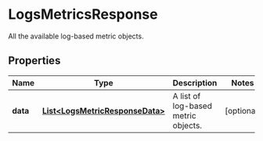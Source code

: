 

# LogsMetricsResponse

All the available log-based metric objects.
## Properties

Name | Type | Description | Notes
------------ | ------------- | ------------- | -------------
**data** | [**List&lt;LogsMetricResponseData&gt;**](LogsMetricResponseData.md) | A list of log-based metric objects. |  [optional]



